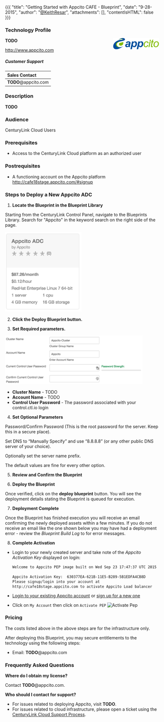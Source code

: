 {{{
  "title": "Getting Started with Appcito CAFE - Blueprint",
  "date": "9-28-2015",
  "author": "<a href='https://twitter.com/KeithResar'>@KeithResar</a>",
  "attachments": [],
  "contentIsHTML": false
}}}



### Technology Profile

<img src="../../images/appcito/appcito_logo.png" style="border:0;float:right;max-width: 150px;">

**TODO**

http://www.appcito.com


##### Customer Support

|Sales Contact   	|
|:-	|
|**TODO**@appcito.com   	|


### Description

**TODO**


### Audience

CenturyLink Cloud Users


### Prerequisites

* Access to the CenturyLink Cloud platform as an authorized user


### Postrequisites

* A functioning account on the Appcito platform http://cafe18stage.appcito.com/#signup


### Steps to Deploy a New Appcito ADC

1. **Locate the Blueprint in the Blueprint Library**

 Starting from the CenturyLink Control Panel, navigate to the Blueprints Library. Search for "Appcito" in the keyword search on the right side of the page.

  <img src="../../images/appcito/cluster_blueprint_tiles.png" style="border:0;max-width:250px;">

2. **Click the Deploy Blueprint button.**

3. **Set Required parameters.**

  <img src="../../images/appcito/deploy_parameters.png" style="max-width:450px;">

  * **Cluster Name** - TODO
  * **Account Name** - TODO
  * **Control User Password** - The password associated with your control.ctl.io login

4. **Set Optional Parameters**

  Password/Confirm Password (This is the root password for the server. Keep this in a secure place).  

  Set DNS to “Manually Specify” and use “8.8.8.8” (or any other public DNS server of your choice).

  Optionally set the server name prefix.

  The default values are fine for every other option.

5. **Review and Confirm the Blueprint**

6. **Deploy the Blueprint**

  Once verified, click on the **deploy blueprint** button. You will see the deployment details stating the Blueprint is queued for execution.

7. **Deployment Complete**

  Once the Blueprint has finished execution you will receive an email confirming the newly deployed assets within a few minutes.  If you do not receive an email like the one shown below you may have had a deployment error - review the *Blueprint Build Log* to for error messages.

8. **Complete Activation**

 * Login to your newly created server and take note of the *Appcito Activation Key* displayed on login:

   ```
   Welcome to Appcito PEP image built on Wed Sep 23 17:47:37 UTC 2015

   Appcito Activation Key:  630377EA-621B-11E5-B289-5B1EDFA4CB8D
   Please signup/login into your account at http://cafe18stage.appcito.com to activate Appcito Load balancer
   ```
 * [Login to your existing Appcito account](http://cafe18stage.appcito.com/) or [sign up for a new one](http://cafe18stage.appcito.com/#signup)
 * Click on `My Account` then click on `Activate PEP`
   ![Activate Pep]("../../images/appcito/activate_pep.png")


### Pricing

The costs listed above in the above steps are for the infrastructure only.

After deploying this Blueprint, you may secure entitlements to the technology using the following steps:

 * Email: **TODO**@appcito.com

### Frequently Asked Questions

**Where do I obtain my license?**

Contact **TODO**@appcito.com.

**Who should I contact for support?**

* For issues related to deploying Appcito, visit **TODO**.
* For issues related to cloud infrastructure, please open a ticket using the [CenturyLink Cloud Support Process](../../Support/how-do-i-report-a-support-issue.md).
